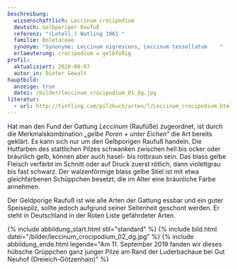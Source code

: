 ```yaml
---
beschreibung:
  wissenschaftlich: Leccinum crocipodium
  deutsch: Gelbporiger Raufuß
  referenz: "(Letell.) Watling 1961 "
  familie: Boletaceae
  synonym: "Synonyme: Leccinum nigrescens, Leccinum tessellatum    "
  erlaeuterung: crocipodium = gelbfüßig
profil:
  aktualisiert: 2020-08-07
  autor_in: Dieter Gewalt
hauptbild:
  anzeige: true
  datei: /bilder/leccinum_crocipodium_01_dg.jpg
literatur:
  - url: http://tintling.com/pilzbuch/arten/l/Leccinum_crocipodium.html
---
```

Hat man den Fund der Gattung *Leccinum* (Raufüße) zugeordnet, ist durch die Merkmalskombination *„gelbe Poren + unter Eichen“* die Art bereits geklärt. Es kann sich nur um den Gelbporigen Raufuß handeln. Die Hutfarben des stattlichen Pilzes schwanken zwischen hell bis ocker oder bräunlich gelb, können aber auch hasel- bis rotbraun sein. Das blass gelbe Fleisch verfärbt im Schnitt oder auf Druck zuerst rötlich, dann violettgrau bis fast schwarz. Der walzenförmige blass gelbe Stiel ist mit etwa gleichfarbenen Schüppchen besetzt, die im Alter eine bräunliche Farbe annehmen.

Der Geldporige Raufuß ist wie alle Arten der Gattung essbar und ein guter Speisepilz, sollte jedoch aufgrund seiner Seltenheit geschont werden. Er steht in Deutschland in der Roten Liste gefährdeter Arten.

{% include abbildung_start.html stil="standard" %}
{% include bild.html datei="/bilder/leccinum_crocipodium_02_dg.jpg" %}
{% include abbildung_ende.html legende="Am 11. September 2019 fanden wir dieses hübsche Grüppchen ganz junger Pilze am Rand der Luderbachaue bei Gut Neuhof (Dreieich-Götzenhain)" %}